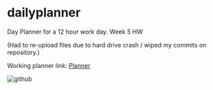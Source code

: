 # dailyplanner
Day Planner for a 12 hour work day. Week 5 HW

(Had to re-upload files due to hard drive crash / wiped my commits on repository.)

Working planner link: [Planner](https://tbonexas.github.io/dailyplanner/)


![github](https://user-images.githubusercontent.com/67118229/92774169-0da4e680-f352-11ea-9bac-ab19d05092df.gif)
